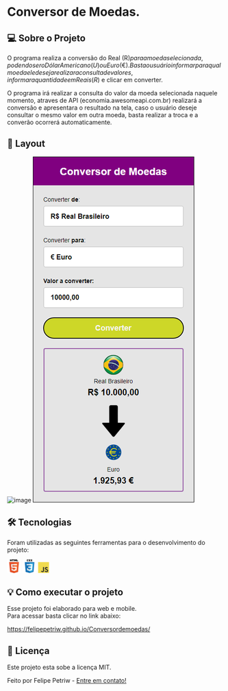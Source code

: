 # Conversor de Moedas.

## 💻 Sobre o Projeto
O programa realiza a conversão do Real (R$) para a moeda selecionada, podendo ser o Dólar Americano (U$$) ou Euro (€). Basta o usuário informar para qual 
moeda ele deseja realizar a consulta de valores, informar a quantidade em Reais (R$) e clicar em converter.

O programa irá realizar a consulta do valor da moeda selecionada naquele momento, atraves de API (economia.awesomeapi.com.br) realizará a conversão e apresentara
o resultado na tela, caso o usuário deseje consultar o mesmo valor em outra moeda, basta realizar a troca e a converão ocorrerá automaticamente.

## 🎨 Layout

![image](https://github.com/FelipePetriw/Conversordemoedas/blob/main/src/img/Tela-D%C3%B3lar.png)
![image](https://github.com/FelipePetriw/Conversordemoedas/blob/main/src/img/Tela-Euro.PNG)

## 🛠 Tecnologias

Foram utilizadas as seguintes ferramentas para o desenvolvimento do projeto:

<code><img height="32" src="https://raw.githubusercontent.com/github/explore/80688e429a7d4ef2fca1e82350fe8e3517d3494d/topics/html/html.png" alt="HTML5"/></code>
<code><img height="32" src="https://raw.githubusercontent.com/github/explore/80688e429a7d4ef2fca1e82350fe8e3517d3494d/topics/css/css.png" alt="CSS"/></code>
<code><img height="26" src="https://github.com/devicons/devicon/blob/master/icons/javascript/javascript-original.svg" alt="JavaScript"/></code>

## 💡 Como executar o projeto

Esse projeto foi elaborado para web e mobile. </br>
Para acessar basta clicar no link abaixo:

https://felipepetriw.github.io/Conversordemoedas/

## 📝 Licença

Este projeto esta sobe a licença MIT.

Feito por Felipe Petriw - [Entre em contato!](https://www.linkedin.com/in/felipepetriw/)
